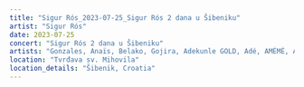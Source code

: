 ```yaml
---
title: "Sigur Rós_2023-07-25_Sigur Rós 2 dana u Šibeniku"
artist: "Sigur Rós"
date: 2023-07-25
concert: "Sigur Rós 2 dana u Šibeniku"
artists: "Gonzales, Anaïs, Belako, Gojira, Adekunle GOLD, Adé, AMÉMÉ, Anna Calvi, Amenra, Amaia, London Contemporary Orchestra, Anfisa Letyago, Bombay Bicycle Club, Alina Pash, Argy, Sigur Rós, AR/CO, Angel Olsen, Antònia Font, alt-J, Dinos, Indochine"
location: "Tvrđava sv. Mihovila"
location_details: "Šibenik, Croatia"
---
```


